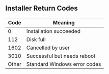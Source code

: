 ## Installer Return Codes

| Code | Meaning                    |
|------|----------------------------|
| 0    | Installation succeeded     |
| 112  | Disk full                  |
| 1602 | Cancelled by user          |
| 3010 | Successful but needs reboot |
| Other| Standard Windows error codes |
